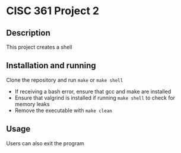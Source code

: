 # CISC 361 Project 2

## Description
This project creates a shell

## Installation and running
Clone the repository and run `make` or `make shell`
- If receiving a bash error, ensure that gcc and make are installed
- Ensure that valgrind is installed if running `make shell` to check for memory leaks
- Remove the executable with `make clean`


## Usage


Users can also exit the program

